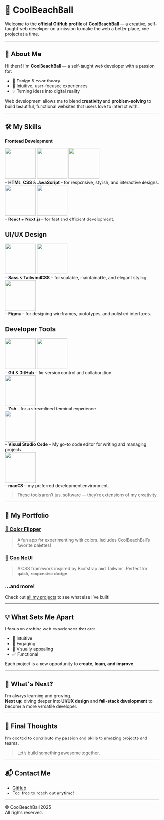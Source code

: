# 🌊 CoolBeachBall

Welcome to the **official GitHub profile** of **CoolBeachBall** — a creative, self-taught web developer on a mission to make the web a better place, one project at a time.

---

## 🌟 About Me

Hi there! I'm **CoolBeachBall** — a self-taught web developer with a passion for:

- 🎨 Design & color theory  
- 🧠 Intuitive, user-focused experiences  
- 💡 Turning ideas into digital reality

Web development allows me to blend **creativity** and **problem-solving** to build beautiful, functional websites that users love to interact with.

---

## 🛠️ My Skills

**Frontend Development** 
<div>
    <img src="https://cdn.jsdelivr.net/gh/devicons/devicon@latest/icons/html5/html5-original.svg" width="100" />
    <img src="https://cdn.jsdelivr.net/gh/devicons/devicon@latest/icons/css3/css3-original.svg" width="100" />
    <img src="https://cdn.jsdelivr.net/gh/devicons/devicon@latest/icons/javascript/javascript-original.svg" width="100" />
</div>
- <b>HTML</b>, <b>CSS</b> & <b>JavaScript</b> – for responsive, stylish, and interactive designs.

<div>
    <img src="https://cdn.jsdelivr.net/gh/devicons/devicon@latest/icons/react/react-original.svg" width="100" /> 
    <img src="https://cdn.jsdelivr.net/gh/devicons/devicon@latest/icons/nextjs/nextjs-original.svg" width="100" /> 
</div>
- <b>React</b> + <b>Next.js</b> – for fast and efficient development.

## UI/UX Design 

<div>
    <img src="https://cdn.jsdelivr.net/gh/devicons/devicon@latest/icons/sass/sass-original.svg" width="100" />
    <img src="https://cdn.jsdelivr.net/gh/devicons/devicon@latest/icons/tailwindcss/tailwindcss-original.svg" width="100" />  
</div>
- <b>Sass</b> & <b>TailwindCSS</b> – for scalable, maintainable, and elegant styling.

<div>
    <img src="https://cdn.jsdelivr.net/gh/devicons/devicon@latest/icons/figma/figma-original.svg" width="100" />
</div>
- <b>Figma</b> – for designing wireframes, prototypes, and polished interfaces. 

## Developer Tools  
<div>
    <img src="https://cdn.jsdelivr.net/gh/devicons/devicon@latest/icons/git/git-original.svg" width="100" />
    <img src="https://cdn.jsdelivr.net/gh/devicons/devicon@latest/icons/github/github-original.svg" width="100" />
</div>
- <b>Git</b> & <b>GitHub</b> – for version control and collaboration.

<div>
    <img src="https://cdn.jsdelivr.net/gh/devicons/devicon@latest/icons/ohmyzsh/ohmyzsh-original.svg" width="100" />
</div>
- <b>Zsh</b> – for a streamlined terminal experience.

<div>
    <img src="https://cdn.jsdelivr.net/gh/devicons/devicon@latest/icons/vscode/vscode-original.svg" width="100" />
</div>
- <b>Visual Studio Code</b> - My go-to code editor for writing and managing projects.

<div>
    <img src="https://cdn.jsdelivr.net/gh/devicons/devicon@latest/icons/apple/apple-original.svg" width="100" />
</div>
- <b>macOS</b> – my preferred development environment.

> These tools aren’t just software — they’re extensions of my creativity.

---

## 🎨 My Portfolio

### [🎯 Color Flipper](#)
> A fun app for experimenting with colors. Includes CoolBeachBall’s favorite palettes!

### [🎨 CoolNeUI](#)
> A CSS framework inspired by Bootstrap and Tailwind. Perfect for quick, responsive design.

### ...and more!
Check out [all my projects](#) to see what else I’ve built!

---

## 💡 What Sets Me Apart

I focus on crafting web experiences that are:

- 🔄 Intuitive  
- 🧩 Engaging  
- 🤩 Visually appealing  
- ✅ Functional

Each project is a new opportunity to **create, learn, and improve**.

---

## 🔮 What's Next?

I’m always learning and growing.  
**Next up:** diving deeper into **UI/UX design** and **full-stack development** to become a more versatile developer.

---

## 💬 Final Thoughts

I’m excited to contribute my passion and skills to amazing projects and teams.

> Let’s build something awesome together.  

---

## 📬 Contact Me

- [GitHub](https://github.com/CoolBeachBall)    
- Feel free to reach out anytime!

---

© CoolBeachBall 2025  
All rights reserved.
